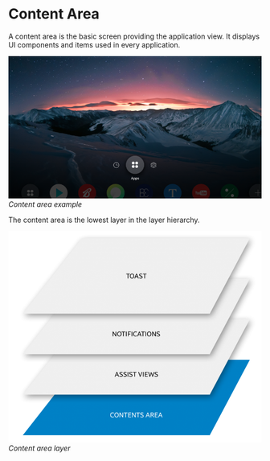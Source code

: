 # Content Area

A content area is the basic screen providing the application view. It displays UI components and items used in every application.


![contents area example](media/ux_01_contents_area_2-850x478.png)<br>
*Content area example*



The content area is the lowest layer in the layer hierarchy.

![content area](media/ux_01_contents_area_1_re-850x707.png)<br>
*Content area layer*
